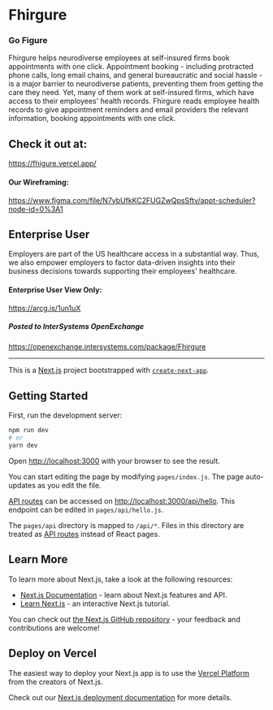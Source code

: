 # Fhirgure
### Go Figure

Fhirgure helps neurodiverse employees at self-insured firms book appointments with one click. Appointment booking - including protracted phone calls, long email chains, and general bureaucratic and social hassle - is a major barrier to neurodiverse patients, preventing them from getting the care they need. Yet, many of them work at self-insured firms, which have access to their employees' health records. Fhirgure reads employee health records to give appointment reminders and email providers the relevant information, booking appointments with one click.

## Check it out at:
https://fhigure.vercel.app/

#### Our Wireframing:
https://www.figma.com/file/N7ybUfkKC2FUGZwQpsSftv/appt-scheduler?node-id=0%3A1

## Enterprise User
Employers are part of the US healthcare access in a substantial way. Thus, we also empower employers to factor data-driven insights into their business decisions towards supporting their employees' healthcare.

#### Enterprise User View Only:
https://arcg.is/1un1uX


##### Posted to InterSystems OpenExchange
https://openexchange.intersystems.com/package/Fhirgure

---

This is a [Next.js](https://nextjs.org/) project bootstrapped with [`create-next-app`](https://github.com/vercel/next.js/tree/canary/packages/create-next-app).

## Getting Started

First, run the development server:

```bash
npm run dev
# or
yarn dev
```

Open [http://localhost:3000](http://localhost:3000) with your browser to see the result.

You can start editing the page by modifying `pages/index.js`. The page auto-updates as you edit the file.

[API routes](https://nextjs.org/docs/api-routes/introduction) can be accessed on [http://localhost:3000/api/hello](http://localhost:3000/api/hello). This endpoint can be edited in `pages/api/hello.js`.

The `pages/api` directory is mapped to `/api/*`. Files in this directory are treated as [API routes](https://nextjs.org/docs/api-routes/introduction) instead of React pages.

## Learn More

To learn more about Next.js, take a look at the following resources:

- [Next.js Documentation](https://nextjs.org/docs) - learn about Next.js features and API.
- [Learn Next.js](https://nextjs.org/learn) - an interactive Next.js tutorial.

You can check out [the Next.js GitHub repository](https://github.com/vercel/next.js/) - your feedback and contributions are welcome!

## Deploy on Vercel

The easiest way to deploy your Next.js app is to use the [Vercel Platform](https://vercel.com/new?utm_medium=default-template&filter=next.js&utm_source=create-next-app&utm_campaign=create-next-app-readme) from the creators of Next.js.

Check out our [Next.js deployment documentation](https://nextjs.org/docs/deployment) for more details.
